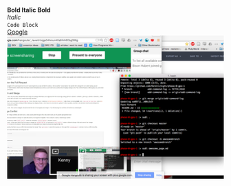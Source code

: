 
**Bold Italic Bold**  
*Italic*  
`Code Block`  
[Google](https://www.google.com/)  
![screenshot](https://raw.githubusercontent.com/HereticSight/phase-0-gps-1/master/Screenshot%202016-03-28%2015.44.45.png)
